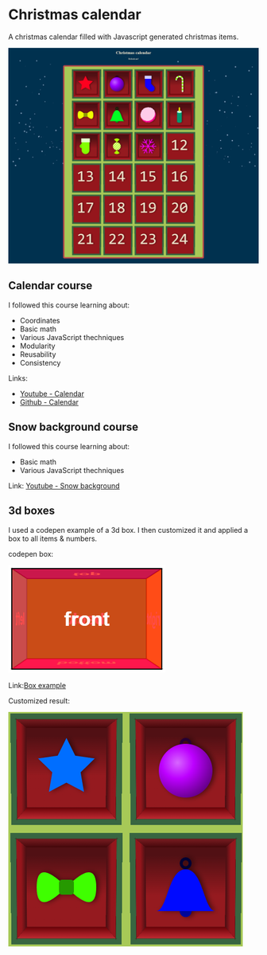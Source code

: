 # Christmas calendar
A christmas calendar filled with Javascript generated christmas items.

![Screenshot christmas calendar](screenshots/screenshot_christmas_calendar.png)

## Calendar course
I followed this course learning about:
- Coordinates
- Basic math
- Various JavaScript thechniques
- Modularity
- Reusability
- Consistency

Links:
- [Youtube - Calendar](https://www.youtube.com/playlist?list=PLB0Tybl0UNfalh9Ll82j6OKdx1QINOZom)
- [Github - Calendar](https://github.com/gniziemazity/christmas_calendar)

## Snow background course
I followed this course learning about:
- Basic math
- Various JavaScript thechniques

Link: [Youtube - Snow background](https://www.youtube.com/watch?v=JG7B4W9HeOw)

## 3d boxes
I used a codepen example of a 3d box. I then customized it and applied a box to all items & numbers.

codepen box:

![Codepen box example](screenshots/codepen-box.png)

Link:[Box example](https://codepen.io/desandro/pen/MGpMOV)

Customized result:

![Customized boxes](screenshots/customized_boxes.png)

